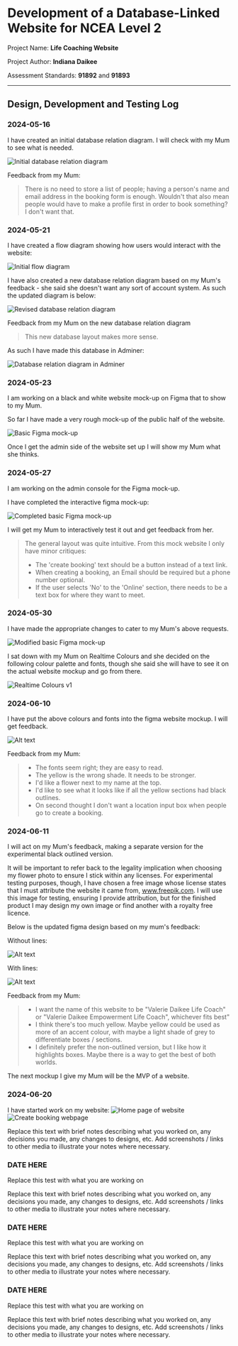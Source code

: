 # Development of a Database-Linked Website for NCEA Level 2

Project Name: **Life Coaching Website**

Project Author: **Indiana Daikee**

Assessment Standards: **91892** and **91893**


-------------------------------------------------

## Design, Development and Testing Log

### 2024-05-16

I have created an initial database relation diagram. I will check with my Mum to see what is needed.

![Initial database relation diagram](images/db1.png)

Feedback from my Mum:
> There is no need to store a list of people; having a person's name and email address in the booking form is enough. Wouldn't that also mean people would have to make a profile first in order to book something? I don't want that.

### 2024-05-21

I have created a flow diagram showing how users would interact with the website:

![Initial flow diagram](images/flow1.png)

I have also created a new database relation diagram based on my Mum's feedback - she said she doesn't want any sort of account system. As such the updated diagram is below:

![Revised database relation diagram](images/db2.png)

Feedback from my Mum on the new database relation diagram
> This new database layout makes more sense.

As such I have made this database in Adminer:

![Database relation diagram in Adminer](images/db3.png)

### 2024-05-23

I am working on a black and white website mock-up on Figma that to show to my Mum.

So far I have made a very rough mock-up of the public half of the website. 

![Basic Figma mock-up](images/figma1.png)

Once I get the admin side of the website set up I will show my Mum what she thinks.

### 2024-05-27

I am working on the admin console for the Figma mock-up.

I have completed the interactive figma mock-up:

![Completed basic Figma mock-up](images/figma2.png)

I will get my Mum to interactively test it out and get feedback from her.

> The general layout was quite intuitive. From this mock website I only have minor critiques:
>- The 'create booking' text should be a button instead of a text link.
>- When creating a booking, an Email should be required but a phone number optional.
>- If the user selects 'No' to the 'Online' section, there needs to be a text box for where they want to meet.

### 2024-05-30

I have made the appropriate changes to cater to my Mum's above requests.

![Modified basic Figma mock-up](images/figma3.png)

I sat down with my Mum on Realtime Colours and she decided on the following colour palette and fonts, though she said she will have to see it on the actual website mockup and go from there.

![Realtime Colours v1](images/realtime1.png)

### 2024-06-10

I have put the above colours and fonts into the figma website mockup. I will get feedback.

![Alt text](images/figma4.png)

Feedback from my Mum:
>- The fonts seem right; they are easy to read.
>- The yellow is the wrong shade. It needs to be stronger. 
>- I'd like a flower next to my name at the top.
>- I'd like to see what it looks like if all the yellow sections had black outlines.
>- On second thought I don't want a location input box when people go to create a booking.

### 2024-06-11

I will act on my Mum's feedback, making a separate version for the experimental black outlined version.

It will be important to refer back to the legality implication when choosing my flower photo to ensure I stick within any licenses. For experimental testing purposes, though, I have chosen a free image whose license states that I must attribute the website it came from, www.freepik.com. I will use this image for testing, ensuring I provide attribution, but for the finished product I may design my own image or find another with a royalty free licence.

Below is the updated figma design based on my mum's feedback:

Without lines:

![Alt text](images/figma5.png)

With lines:

![Alt text](images/figma6.png)

Feedback from my Mum:
>- I want the name of this website to be "Valerie Daikee Life Coach" or "Valerie Daikee Empowerment Life Coach", whichever fits best"
>- I think there's too much yellow. Maybe yellow could be used as more of an accent colour, with maybe a light shade of grey to differentiate boxes / sections.
>- I definitely prefer the non-outlined version, but I like how it highlights boxes. Maybe there is a way to get the best of both worlds.

The next mockup I give my Mum will be the MVP of a website.

### 2024-06-20

I have started work on my website:
![Home page of website](images/index1.png)
![Create booking webpage](images/booking1.png)

Replace this text with brief notes describing what you worked on, any decisions you made, any changes to designs, etc. Add screenshots / links to other media to illustrate your notes where necessary.

### DATE HERE

Replace this test with what you are working on

Replace this text with brief notes describing what you worked on, any decisions you made, any changes to designs, etc. Add screenshots / links to other media to illustrate your notes where necessary.

### DATE HERE

Replace this test with what you are working on

Replace this text with brief notes describing what you worked on, any decisions you made, any changes to designs, etc. Add screenshots / links to other media to illustrate your notes where necessary.

### DATE HERE

Replace this test with what you are working on

Replace this text with brief notes describing what you worked on, any decisions you made, any changes to designs, etc. Add screenshots / links to other media to illustrate your notes where necessary.